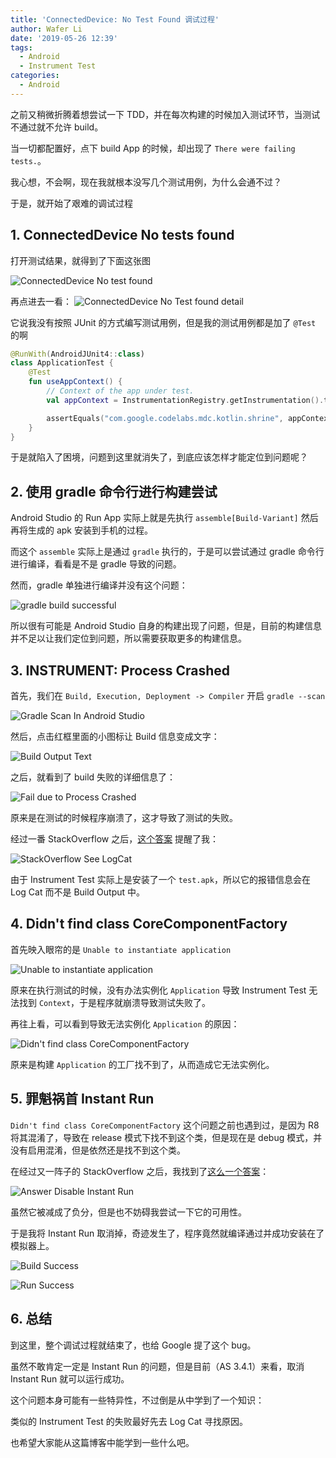 ```yaml
---
title: 'ConnectedDevice: No Test Found 调试过程'
author: Wafer Li
date: '2019-05-26 12:39'
tags:
  - Android
  - Instrument Test
categories:
  - Android
---
```


之前又稍微折腾着想尝试一下 TDD，并在每次构建的时候加入测试环节，当测试不通过就不允许 build。

当一切都配置好，点下 build App 的时候，却出现了 `There were failing tests.`。

我心想，不会啊，现在我就根本没写几个测试用例，为什么会通不过？

于是，就开始了艰难的调试过程

<!-- more -->

## 1. ConnectedDevice No tests found

打开测试结果，就得到了下面这张图

![ConnectedDevice No test found](../../images/connecteddevice-no-test-found-调试过程/connecteddevice-no-test-found.png)

再点进去一看：
![ConnectedDevice No Test found detail](../../images/connecteddevice-no-test-found-调试过程/connecteddevice-no-test-found-detail.png)

它说我没有按照 JUnit 的方式编写测试用例，但是我的测试用例都是加了 `@Test` 的啊

```kotlin
@RunWith(AndroidJUnit4::class)
class ApplicationTest {
    @Test
    fun useAppContext() {
        // Context of the app under test.
        val appContext = InstrumentationRegistry.getInstrumentation().targetContext

        assertEquals("com.google.codelabs.mdc.kotlin.shrine", appContext.packageName)
    }
}
```

于是就陷入了困境，问题到这里就消失了，到底应该怎样才能定位到问题呢？

## 2. 使用 gradle 命令行进行构建尝试

Android Studio 的 Run App 实际上就是先执行 `assemble[Build-Variant]` 然后再将生成的 apk 安装到手机的过程。

而这个 `assemble` 实际上是通过 `gradle` 执行的，于是可以尝试通过 gradle 命令行进行编译，看看是不是 gradle 导致的问题。

然而，gradle 单独进行编译并没有这个问题：

![gradle build successful](../../images/connecteddevice-no-test-found-调试过程/gradle-build-successful.png)

所以很有可能是 Android Studio 自身的构建出现了问题，但是，目前的构建信息并不足以让我们定位到问题，所以需要获取更多的构建信息。

## 3. INSTRUMENT: Process Crashed

首先，我们在 `Build, Execution, Deployment -> Compiler` 开启 `gradle --scan`

![Gradle Scan In Android Studio](../../images/connecteddevice-no-test-found-调试过程/gradle-scan-in-android-studio.png)

然后，点击红框里面的小图标让 Build 信息变成文字：

![Build Output Text](../../images/connecteddevice-no-test-found-调试过程/build-output-text.png)

之后，就看到了 build 失败的详细信息了：

![Fail due to Process Crashed](../../images/connecteddevice-no-test-found-调试过程/fail-due-to-process-crash.png)

原来是在测试的时候程序崩溃了，这才导致了测试的失败。

经过一番 StackOverflow 之后，[这个答案](https://stackoverflow.com/a/21611370) 提醒了我：

![StackOverflow See LogCat](../../images/connecteddevice-no-test-found-调试过程/stackoverflow-see-logcat.png)

由于 Instrument Test 实际上是安装了一个 `test.apk`，所以它的报错信息会在 Log Cat 而不是 Build Output 中。

## 4. Didn't find class CoreComponentFactory

首先映入眼帘的是 `Unable to instantiate application`

![Unable to instantiate application](../../images/connecteddevice-no-test-found-调试过程/unable-to-instantiate-application.png)

原来在执行测试的时候，没有办法实例化 `Application` 导致 Instrument Test 无法找到 `Context`，于是程序就崩溃导致测试失败了。

再往上看，可以看到导致无法实例化 `Application` 的原因：

![Didn't find class CoreComponentFactory](../../images/connecteddevice-no-test-found-调试过程/didn-t-find-class-corecomponentfactory.png)

原来是构建 `Application` 的工厂找不到了，从而造成它无法实例化。

## 5. 罪魁祸首 Instant Run

`Didn't find class CoreComponentFactory` 这个问题之前也遇到过，是因为 R8 将其混淆了，导致在 release 模式下找不到这个类，但是现在是 debug 模式，并没有启用混淆，但是依然还是找不到这个类。

在经过又一阵子的 StackOverflow 之后，我找到了[这么一个答案](https://stackoverflow.com/a/56186821)：

![Answer Disable Instant Run](../../images/connecteddevice-no-test-found-调试过程/answer-disable-instant-run.png)

虽然它被减成了负分，但是也不妨碍我尝试一下它的可用性。

于是我将 Instant Run 取消掉，奇迹发生了，程序竟然就编译通过并成功安装在了模拟器上。

![Build Success](../../images/connecteddevice-no-test-found-调试过程/build-success.png)

![Run Success](../../images/connecteddevice-no-test-found-调试过程/run-success.png)

## 6. 总结

到这里，整个调试过程就结束了，也给 Google 提了这个 bug。

虽然不敢肯定一定是 Instant Run 的问题，但是目前（AS 3.4.1）来看，取消 Instant Run 就可以运行成功。

这个问题本身可能有一些特异性，不过倒是从中学到了一个知识：

类似的 Instrument Test 的失败最好先去 Log Cat 寻找原因。

也希望大家能从这篇博客中能学到一些什么吧。
